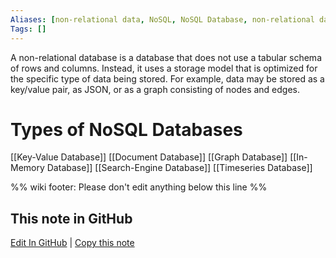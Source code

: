 ```yaml
---
Aliases: [non-relational data, NoSQL, NoSQL Database, non-relational database]
Tags: []
---
```

A non-relational database is a database that does not use a tabular schema of rows and columns. Instead, it uses a storage model that is optimized for the specific type of data being stored. For example, data may be stored as a key/value pair, as JSON, or as a graph consisting of nodes and edges.

# Types of NoSQL Databases
[[Key-Value Database]]
[[Document Database]]
[[Graph Database]]
[[In-Memory Database]]
[[Search-Engine Database]]
[[Timeseries Database]]

%% wiki footer: Please don't edit anything below this line %%

## This note in GitHub

<span class="git-footer">[Edit In GitHub](https://github.dev/data-engineering-community/data-engineering-wiki/blob/main/Concepts/Non-relational%20Database.md "git-hub-edit-note") | [Copy this note](https://raw.githubusercontent.com/data-engineering-community/data-engineering-wiki/main/Concepts/Non-relational%20Database.md "git-hub-copy-note") </span>
